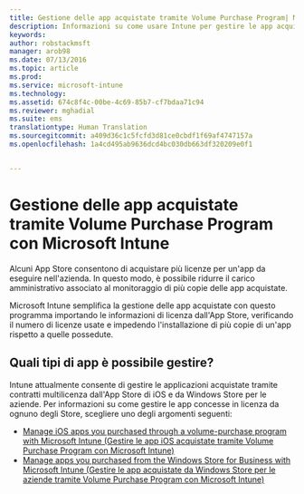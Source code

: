 ```yaml
---
title: Gestione delle app acquistate tramite Volume Purchase Program| Microsoft Intune
description: Informazioni su come usare Intune per gestire le app acquistate tramite Volume Purchase Program dall'App Store.
keywords: 
author: robstackmsft
manager: arob98
ms.date: 07/13/2016
ms.topic: article
ms.prod: 
ms.service: microsoft-intune
ms.technology: 
ms.assetid: 674c8f4c-00be-4c69-85b7-cf7bdaa71c94
ms.reviewer: mghadial
ms.suite: ems
translationtype: Human Translation
ms.sourcegitcommit: a409d36c1c5fcfd3d81ce0cbdf1f69af4747157a
ms.openlocfilehash: 1a4cd495ab9636dcd4bc030db663df320209e0f1


---
```


# Gestione delle app acquistate tramite Volume Purchase Program con Microsoft Intune

Alcuni App Store consentono di acquistare più licenze per un'app da eseguire nell'azienda. In questo modo, è possibile ridurre il carico amministrativo associato al monitoraggio di più copie delle app acquistate.

Microsoft Intune semplifica la gestione delle app acquistate con questo programma importando le informazioni di licenza dall'App Store, verificando il numero di licenze usate e impedendo l'installazione di più copie di un'app rispetto a quelle possedute.

## Quali tipi di app è possibile gestire?

Intune attualmente consente di gestire le applicazioni acquistate tramite contratti multilicenza dall'App Store di iOS e da Windows Store per le aziende.
Per informazioni su come gestire le app concesse in licenza da ognuno degli Store, scegliere uno degli argomenti seguenti:

- [Manage iOS apps you purchased through a volume-purchase program with Microsoft Intune (Gestire le app iOS acquistate tramite Volume Purchase Program con Microsoft Intune)](manage-ios-apps-you-purchased-through-a-volume-purchase-program-with-microsoft-intune.md)
- [Manage apps you purchased from the Windows Store for Business with Microsoft Intune (Gestire le app acquistate da Windows Store per le aziende tramite Volume Purchase Program con Microsoft Intune)](manage-apps-you-purchased-from-the-windows-store-for-business-with-microsoft-intune.md)






<!--HONumber=Jul16_HO3-->


